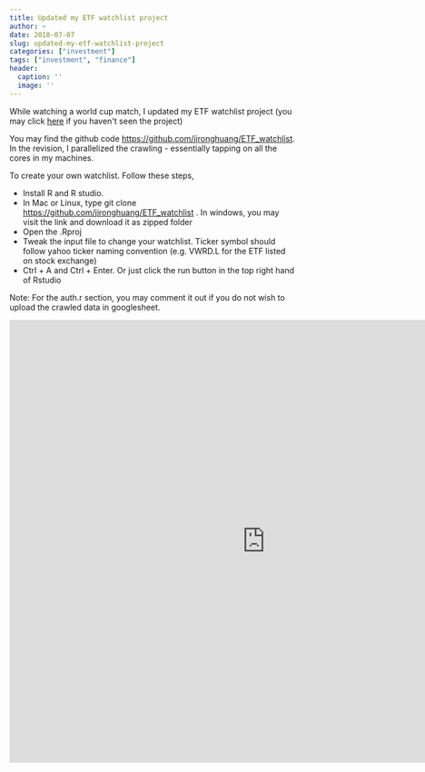 ```yaml
---
title: Updated my ETF watchlist project
author: ~
date: 2018-07-07
slug: updated-my-etf-watchlist-project
categories: ["investment"]
tags: ["investment", "finance"]
header:
  caption: ''
  image: ''
---
```


While watching a world cup match, I updated my ETF watchlist project (you may click <a href="/project/watch_list">here</a> if you haven't seen the project)

You may find the github code <a href="/project/watch_list">https://github.com/jironghuang/ETF_watchlist</a>. In the revision, I parallelized the crawling - essentially tapping on all the cores in my machines.

To create your own watchlist. Follow these steps,

- Install R and R studio.
- In Mac or Linux, type git clone https://github.com/jironghuang/ETF_watchlist . In windows, you may visit the link and download it as zipped folder
- Open the .Rproj
- Tweak the input file to change your watchlist. Ticker symbol should follow yahoo ticker naming convention (e.g. VWRD.L for the ETF listed on stock exchange)
- Ctrl + A and Ctrl + Enter. Or just click the run button in the top right hand of Rstudio

Note: For the auth.r section, you may comment it out if you do not wish to upload the crawled data in googlesheet.

<iframe src="https://docs.google.com/spreadsheets/d/e/2PACX-1vQtSJfzakpUWRkryIoXaqJm7szd-g6R1SHr-aAXAlHNOFEDXYGhCBNC9UeYEYv8cYf8krgsS6LPpED9/pubhtml?gid=0&single=true" width="900" height="780" style="border: none;"></iframe>
